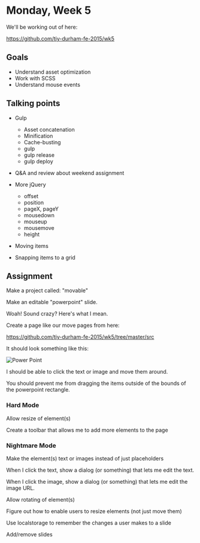 # Monday, Week 5

We'll be working out of here:

https://github.com/tiy-durham-fe-2015/wk5

## Goals

- Understand asset optimization
- Work with SCSS
- Understand mouse events

## Talking points

- Gulp
  - Asset concatenation
  - Minification
  - Cache-busting
  - gulp
  - gulp release
  - gulp deploy

- Q&A and review about weekend assignment

- More jQuery
  - offset
  - position
  - pageX, pageY
  - mousedown
  - mouseup
  - mousemove
  - height
- Moving items
- Snapping items to a grid

## Assignment

Make a project called: "movable"

Make an editable "powerpoint" slide.

Woah! Sound crazy? Here's what I mean.

Create a page like our move pages from here:

https://github.com/tiy-durham-fe-2015/wk5/tree/master/src

It should look something like this:

![Power Point](https://github.com/tiy-durham-fe-2015/curriculum/raw/master/img/powerpoint.png)

I should be able to click the text or image and move them around.

You should prevent me from dragging the items outside of the bounds of the powerpoint rectangle.

### Hard Mode

Allow resize of element(s)

Create a toolbar that allows me to add more elements to the page

### Nightmare Mode

Make the element(s) text or images instead of just placeholders

When I click the text, show a dialog (or something) that lets me edit the text.

When I click the image, show a dialog (or something) that lets me edit the image URL.

Allow rotating of element(s)

Figure out how to enable users to resize elements (not just move them)

Use localstorage to remember the changes a user makes to a slide

Add/remove slides
